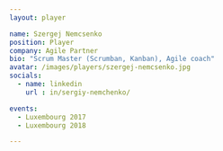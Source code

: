 ```yaml
---
layout: player

name: Szergej Nemcsenko
position: Player
company: Agile Partner
bio: "Scrum Master (Scrumban, Kanban), Agile coach"
avatar: /images/players/szergej-nemcsenko.jpg
socials:
  - name: linkedin
    url : in/sergiy-nemchenko/

events:
  - Luxembourg 2017
  - Luxembourg 2018

---
```

